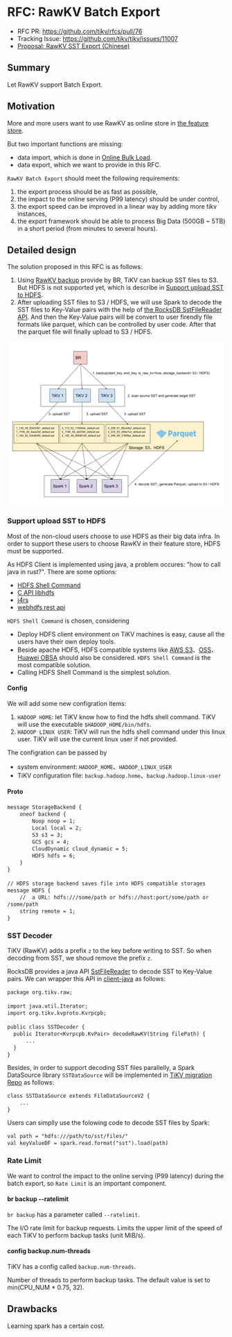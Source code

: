 # RFC: RawKV Batch Export

- RFC PR: https://github.com/tikv/rfcs/pull/76
- Tracking Issue: https://github.com/tikv/tikv/issues/11007
- [Proposal: RawKV SST Export (Chinese)](https://docs.google.com/document/d/1IpraWthiFBWKHeDVX3x7aQ6X7pqzknHlfCQpyaMDBWQ/edit)

## Summary

Let RawKV support Batch Export.

## Motivation

More and more users want to use RawKV as online store in [the feature store](https://www.featurestore.org/).

But two important functions are missing:

- data import, which is done in [Online Bulk Load](https://github.com/tikv/tikv/issues/10563).
- data export, which we want to provide in this RFC.

`RawKV Batch Export` should meet the following requirements:

1. the export process should be as fast as possible,
2. the impact to the online serving (P99 latency) should be under control,
3. the export speed can be improved in a linear way by adding more tikv instances,
4. the export framework should be able to process Big Data (500GB ~ 5TB) in a short period (from minutes to several hours).

## Detailed design

The solution proposed in this RFC is as follows:

1. Using [RawKV backup](https://docs.pingcap.com/zh/tidb/stable/use-br-command-line-tool#raw-kv-%E5%A4%87%E4%BB%BD%E5%AE%9E%E9%AA%8C%E6%80%A7%E5%8A%9F%E8%83%BD) provide by BR, TiKV can backup SST files to S3. But HDFS is not supported yet, which is describe in [Support upload SST to HDFS](#support-upload-sst-to-hdfs).
2. After uploading SST files to S3 / HDFS, we will use Spark to decode the SST files to Key-Value pairs with the help of [the RocksDB SstFileReader API](https://github.com/facebook/rocksdb/blob/6.23.fb/java/src/main/java/org/rocksdb/SstFileReader.java). And then the Key-Value pairs will be convert to user firendly file formats like parquet, which can be controlled by user code. After that the parquet file will finally upload to S3 / HDFS.

![Batch Export](../media/batch-export.png)

### Support upload SST to HDFS

Most of the non-cloud users choose to use HDFS as their big data infra. In order to support these users to choose RawKV in their feature store, HDFS must be supported.

As HDFS Client is implemented using java, a problem occures: "how to call java in rust?". There are some options:

- [HDFS Shell Command](https://hadoop.apache.org/docs/current/hadoop-project-dist/hadoop-common/FileSystemShell.html#put)
- [C API libhdfs](https://hadoop.apache.org/docs/stable/hadoop-project-dist/hadoop-hdfs/LibHdfs.html)
- [j4rs](https://github.com/astonbitecode/j4rs)
- [webhdfs rest api](https://hadoop.apache.org/docs/r1.0.4/webhdfs.html)

`HDFS Shell Command` is chosen, considering

- Deploy HDFS client environment on TiKV machines is easy, cause all the users have their own deploy tools.
- Beside apache HDFS, HDFS compatible systems like [AWS S3](https://hadoop.apache.org/docs/current/hadoop-aws/tools/hadoop-aws/index.html)、[OSS](https://developer.aliyun.com/article/292792)、[Huawei OBSA](https://github.com/huaweicloud/obsa-hdfs) should also be considered. `HDFS Shell Command` is the most compatible solution.
- Calling HDFS Shell Command is the simplest solution.

#### Config

We will add some new configration items:

1. `HADOOP HOME`: let TiKV know how to find the hdfs shell command. TiKV will use the executable `$HADOOP_HOME/bin/hdfs`.
2. `HADOOP LINUX USER`: TiKV will run the hdfs shell command under this linux user. TiKV will use the current linux user if not provided.

The configration can be passed by

- system environment: `HADOOP_HOME`、`HADOOP_LINUX_USER`
- TiKV configuration file: `backup.hadoop.home`、`backup.hadoop.linux-user`

#### Proto

```
message StorageBackend {
    oneof backend {
        Noop noop = 1;
        Local local = 2;
        S3 s3 = 3;
        GCS gcs = 4;
        CloudDynamic cloud_dynamic = 5;
        HDFS hdfs = 6;
    }
}

// HDFS storage backend saves file into HDFS compatible storages
message HDFS {
    //  a URL: hdfs:///some/path or hdfs://host:port/some/path or /some/path
    string remote = 1;
}
```

### SST Decoder

TiKV (RawKV) adds a prefix `z` to the key before writing to SST. So when decoding from SST, we shoud remove the prefix `z`.

RocksDB provides a java API [SstFileReader](https://github.com/facebook/rocksdb/blob/6.23.fb/java/src/main/java/org/rocksdb/SstFileReader.java) to decode SST to Key-Value pairs. We can wrapper this API in [client-java](https://github.com/tikv/client-java) as follows:

```
package org.tikv.raw;

import java.util.Iterator;
import org.tikv.kvproto.Kvrpcpb;

public class SSTDecoder {
  public Iterator<Kvrpcpb.KvPair> decodeRawKV(String filePath) {
      ...
  }
}
```

Besides, in order to support decoding SST files parallelly, a Spark DataSource library `SSTDataSource` will be implemented in [TiKV migration Repo](https://github.com/tikv/migration) as follows:

```
class SSTDataSource extends FileDataSourceV2 {
    ...
}
```

Users can simplly use the folowing code to decode SST files by Spark:

```
val path = "hdfs:///path/to/sst/files/"
val keyValueDF = spark.read.format("sst").load(path)
```

### Rate Limit

We want to control the impact to the online serving (P99 latency) during the batch export, so `Rate Limit` is an important component.

#### br backup --ratelimit

`br backup` has a parameter called `--ratelimit`.

The I/O rate limit for backup requests. Limits the upper limit of the speed of each TiKV to perform backup tasks (unit MiB/s).

#### config backup.num-threads

TiKV has a config called `backup.num-threads`.

Number of threads to perform backup tasks. The default value is set to min(CPU_NUM * 0.75, 32).

## Drawbacks

Learning spark has a certain cost.